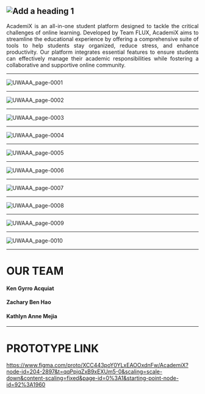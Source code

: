 ![Add a heading 1](https://github.com/kthymia/CS152-Portfolio/assets/160714262/8eeae87d-220b-4ede-9e95-6f64e047e51b)
---
<p align="justify">
AcademiX is an all-in-one student platform designed to tackle the critical challenges of online learning. 
Developed by Team FLUX, AcademiX aims to streamline the educational experience by offering a comprehensive 
suite of tools to help students stay organized, reduce stress, and enhance productivity. Our platform integrates 
essential features to ensure students can effectively manage their academic responsibilities while fostering a 
collaborative and supportive online community.</p>

---

![UWAAA_page-0001](https://github.com/kthymia/CS152-Portfolio/assets/160714262/c974f2d9-c723-4259-9555-e0cdde651328)

---

![UWAAA_page-0002](https://github.com/kthymia/CS152-Portfolio/assets/160714262/fc23c59a-85de-4f67-9143-552ebbe31285)

---

![UWAAA_page-0003](https://github.com/kthymia/CS152-Portfolio/assets/160714262/eb53a00c-a7d0-444e-b607-eb638f183692)

---

![UWAAA_page-0004](https://github.com/kthymia/CS152-Portfolio/assets/160714262/3d933bc6-270b-4740-9dc5-55eae29910cf)

---

![UWAAA_page-0005](https://github.com/kthymia/CS152-Portfolio/assets/160714262/59b4493e-3b9e-45cd-abae-bd8225023429)

---

![UWAAA_page-0006](https://github.com/kthymia/CS152-Portfolio/assets/160714262/686a33fc-6224-4494-b672-ab827050cfaa)

---

![UWAAA_page-0007](https://github.com/kthymia/CS152-Portfolio/assets/160714262/9028c9c1-cc6e-421c-97af-b16ed0615ca1)

---

![UWAAA_page-0008](https://github.com/kthymia/CS152-Portfolio/assets/160714262/96d1635e-628d-477b-988c-91cc54794dca)

---

![UWAAA_page-0009](https://github.com/kthymia/CS152-Portfolio/assets/160714262/89a1e599-82f2-44c8-8f2c-eec958c00edb)

---

![UWAAA_page-0010](https://github.com/kthymia/CS152-Portfolio/assets/160714262/70021ffc-a874-46c1-b066-c256a965510d)

---

# OUR TEAM
<h4>Ken Gyrro Acquiat</h4> 
<h4>Zachary Ben Hao</h4>
<h4>Kathlyn Anne Mejia</h4>

---

# PROTOTYPE LINK
https://www.figma.com/proto/XCC443poY0YLxEAOOxdnFw/AcademiX?node-id=204-2897&t=qqPpjqZxB9xEXUm5-0&scaling=scale-down&content-scaling=fixed&page-id=0%3A1&starting-point-node-id=92%3A1960



